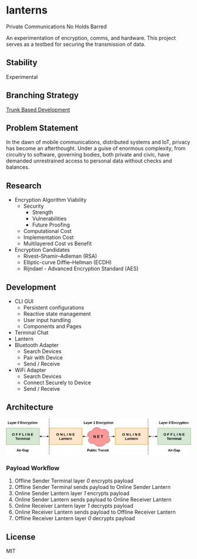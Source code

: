 # lanterns

Private Communications No Holds Barred

An experimentation of encryption, comms, and hardware. This project serves as a testbed for securing the transmission of data.

## Stability

Experimental

## Branching Strategy

[Trunk Based Development](https://trunkbaseddevelopment.com/)

## Problem Statement

In the dawn of mobile communications, distributed systems and IoT, privacy has become an afterthought. Under a guise of enormous complexity, from circuitry to software, governing bodies, both private and civic, have demanded unrestrained access to personal data without checks and balances.

## Research

- Encryption Algorithm Viability
  - Security
    - Strength
    - Vulnerabilities
    - Future Proofing
  - Computational Cost
  - Implementation Cost
  - Multilayered Cost vs Benefit
 - Encryption Candidates
   - Rivest–Shamir–Adleman (RSA)
   - Elliptic-curve Diffie–Hellman (ECDH)
   - Rijndael - Advanced Encryption Standard (AES)

## Development

- CLI GUI
  - Persistent configurations
  - Reactive state management
  - User input handling
  - Components and Pages
- Terminal Chat
- Lantern
- Bluetooth Adapter
  - Search Devices
  - Pair with Device
  - Send / Receive
- WiFi Adapter
  - Search Devices
  - Connect Securely to Device
  - Send / Receive

## Architecture

![lanterns architecture](assets/lanterns-architecture.png)

### Payload Workflow

1. Offline Sender Terminal layer *0* encrypts payload
2. Offline Sender Terminal sends payload to Online Sender Lantern
3. Online Sender Lantern layer *1* encrypts payload
4. Online Sender Lantern sends payload to Online Receiver Lantern
5. Online Receiver Lantern layer *1* decrypts payload
6. Online Receiver Lantern sends payload to Offline Receiver Lantern
7. Offline Receiver Lantern layer *0* decrypts payload

## License

MIT
